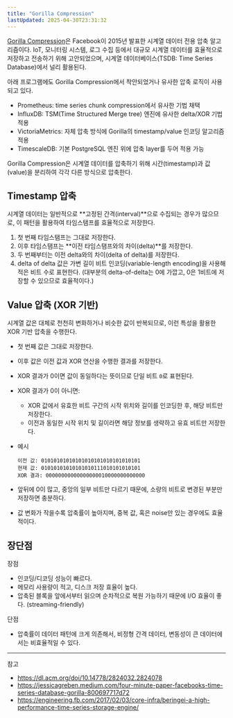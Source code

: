 ```yaml
---
title: "Gorilla Compression"
lastUpdated: 2025-04-30T23:31:32
---
```

[Gorilla Compression](https://dl.acm.org/doi/10.14778/2824032.2824078)은 Facebook이 2015년 발표한 시계열 데이터 전용 압축 알고리즘이다. IoT, 모니터링 시스템, 로그 수집 등에서 대규모 시계열 데이터를 효율적으로 저장하고 전송하기 위해 고안되었으며, 시계열 데이터베이스(TSDB: Time Series Database)에서 널리 활용된다.

아래 프로그램에도 Gorilla Compression에서 착안되었거나 유사한 압축 로직이 사용되고 있다.

- Prometheus: time series chunk compression에서 유사한 기법 채택
- InfluxDB: TSM(Time Structured Merge tree) 엔진에 유사한 delta/XOR 기법 적용
- VictoriaMetrics: 자체 압축 방식에 Gorilla의 timestamp/value 인코딩 알고리즘 적용
- TimescaleDB: 기본 PostgreSQL 엔진 위에 압축 layer를 두어 적용 가능

Gorilla Compression은 시계열 데이터를 압축하기 위해 시간(timestamp)과 값(value)을 분리하여 각각 다른 방식으로 압축한다.

## Timestamp 압축

시계열 데이터는 일반적으로 **고정된 간격(interval)**으로 수집되는 경우가 많으므로, 이 패턴을 활용하여 타임스탬프를 효율적으로 저장한다.

1. 첫 번째 타임스탬프는 그대로 저장한다.
2. 이후 타임스탬프는 **이전 타임스탬프와의 차이(delta)**를 저장한다.
3. 두 번째부터는 이전 delta와의 차이(delta of delta)를 저장한다.
4. delta of delta 값은 가변 길이 비트 인코딩(variable-length encoding)을 사용해 적은 비트 수로 표현한다. (대부분의 delta-of-delta는 0에 가깝고, 0은 1비트에 저장할 수 있으므로 효율적이다.)

## Value 압축 (XOR 기반)

시계열 값은 대체로 천천히 변화하거나 비슷한 값이 반복되므로, 이런 특성을 활용한 XOR 기반 압축을 수행한다.

- 첫 번째 값은 그대로 저장한다.
- 이후 값은 이전 값과 XOR 연산을 수행한 결과를 저장한다.
- XOR 결과가 0이면 값이 동일하다는 뜻이므로 단일 비트 `0`로 표현된다.
- XOR 결과가 0이 아니면:
  - XOR 값에서 유효한 비트 구간의 시작 위치와 길이를 인코딩한 후, 해당 비트만 저장한다.
  - 이전과 동일한 시작 위치 및 길이라면 해당 정보를 생략하고 유효 비트만 저장한다.

- 예시

    ```text
    이전 값: 01010101010101010101010101010101  
    현재 값: 01010101010101010111010101010101  
    XOR 결과: 00000000000000000010000000000000
    ```

- 앞뒤에 0이 많고, 중앙의 일부 비트만 다르기 때문에, 소량의 비트로 변경된 부분만 저장하면 충분하다.
- 값 변화가 작을수록 압축률이 높아지며, 중복 값, 혹은 noise만 있는 경우에도 효율적이다.

## 장단점

장점

- 인코딩/디코딩 성능이 빠르다.
- 메모리 사용량이 적고, 디스크 저장 효율이 높다.
- 압축된 블록을 앞에서부터 읽으며 순차적으로 복원 가능하기 때문에 I/O 효율이 좋다. (streaming-friendly)

단점

- 압축률이 데이터 패턴에 크게 의존해서, 비정형 간격 데이터, 변동성이 큰 데이터에서는 비효율적일 수 있다.

---
참고

- <https://dl.acm.org/doi/10.14778/2824032.2824078>
- <https://jessicagreben.medium.com/four-minute-paper-facebooks-time-series-database-gorilla-800697717d72>
- <https://engineering.fb.com/2017/02/03/core-infra/beringei-a-high-performance-time-series-storage-engine/>
